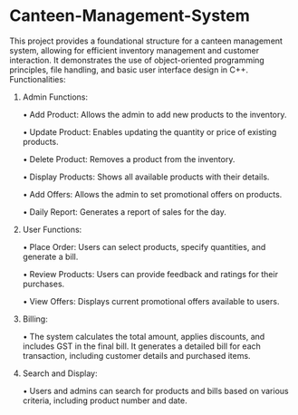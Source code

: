 # Canteen-Management-System
This project provides a foundational structure for a canteen management system, allowing for efficient inventory management and customer interaction. It demonstrates the use of object-oriented programming principles, file handling, and basic user interface design in C++.
Functionalities:
1.	Admin Functions:

  	 •	Add Product: Allows the admin to add new products to the inventory.
      
      •	Update Product: Enables updating the quantity or price of existing products.
      
      •	Delete Product: Removes a product from the inventory.
      
      •	Display Products: Shows all available products with their details.
      
      •	Add Offers: Allows the admin to set promotional offers on products.
      
      •	Daily Report: Generates a report of sales for the day.

3.  User Functions:
   
      •	Place Order: Users can select products, specify quantities, and generate a bill.
      
      •	Review Products: Users can provide feedback and ratings for their purchases.
      
      •	View Offers: Displays current promotional offers available to users.

3.	Billing:

      •	The system calculates the total amount, applies discounts, and includes GST in the final bill. It generates a detailed bill for each transaction, including customer details and purchased items.

4.	Search and Display:

      •	Users and admins can search for products and bills based on various criteria, including product number and date.

